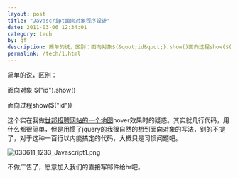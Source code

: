 ```yaml
---
layout: post
title: "Javascript面向对象程序设计"
date: 2011-03-06 12:34:01
category: tech
by: gf
description: 简单的说，区别：面向对象$(&quot;id&quot;).show()面向过程show($(&quot;id&quot;))这个实在我做世邦招聘网站的一个地图hover效果时的疑惑。其实就几行代码，用什么都很简单，但是用惯了jquery的我
permalink: /tech/1.html
---
```

简单的说，区别：

面向对象 $("id").show()

面向过程show($("id"))

这个实在我做[世邦招聘网站的一个地图][Link 1]hover效果时的疑惑。其实就几行代码，用什么都很简单，但是用惯了jquery的我很自然的想到面向对象的写法，别的不提了，对于这种一百行以内能搞定的代码，大概只是习惯问题吧。

![030611_1233_Javascript1.png][]

不做广告了，愿意加入我们的直接写邮件给hr吧。


[Link 1]: http://www.shibangchina.com/kji/hr/2011/zpxc.html
[030611_1233_Javascript1.png]: http://www.gfzj.us/wp-content/uploads/2011/03/030611_1233_Javascript1.png